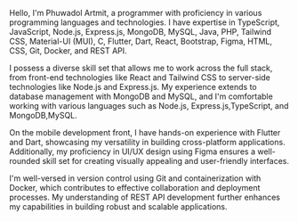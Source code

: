 Hello, I'm Phuwadol Artmit, a programmer with proficiency in various programming languages and technologies. I have expertise in TypeScript, JavaScript, Node.js, Express.js, MongoDB, MySQL, Java, PHP, Tailwind CSS, Material-UI (MUI), C, Flutter, Dart, React, Bootstrap, Figma, HTML, CSS, Git, Docker, and REST API.

I possess a diverse skill set that allows me to work across the full stack, from front-end technologies like React and Tailwind CSS to server-side technologies like Node.js and Express.js. My experience extends to database management with MongoDB and MySQL, and I'm comfortable working with various languages such as Node.js, Express.js,TypeScript, and  MongoDB,MySQL.

On the mobile development front, I have hands-on experience with Flutter and Dart, showcasing my versatility in building cross-platform applications. Additionally, my proficiency in UI/UX design using Figma ensures a well-rounded skill set for creating visually appealing and user-friendly interfaces.

I'm well-versed in version control using Git and containerization with Docker, which contributes to effective collaboration and deployment processes. My understanding of REST API development further enhances my capabilities in building robust and scalable applications.
